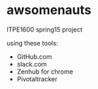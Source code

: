 # awsomenauts
ITPE1600 spring15 project


using these tools:
- GitHub.com
- slack.com
- Zenhub for chrome
- Pivotaltracker
